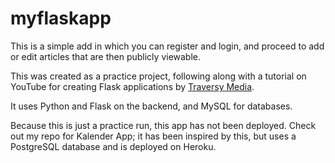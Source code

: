 # myflaskapp

This is a simple add in which you can register and login, and proceed to add or edit articles that are then publicly viewable.

This was created as a practice project, following along with a tutorial on YouTube for creating Flask applications by [Traversy Media](https://www.youtube.com/channel/UC29ju8bIPH5as8OGnQzwJyA).

It uses Python and Flask on the backend, and MySQL for databases.

Because this is just a practice run, this app has not been deployed. Check out my repo for Kalender App; it has been inspired by this, but uses a PostgreSQL database and is deployed on Heroku.
